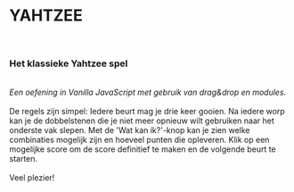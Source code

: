 <h1>YAHTZEE</h1>
<br>
<h3>Het klassieke Yahtzee spel</h3>
<br>
<i>Een oefening in Vanilla JavaScript met gebruik van drag&drop en modules.</i>
<br><br>
De regels zijn simpel:
Iedere beurt mag je drie keer gooien. Na iedere worp kan je de dobbelstenen die je niet meer opnieuw wilt gebruiken naar het onderste vak slepen. Met de 'Wat kan ik?'-knop kan je zien welke combinaties mogelijk zijn en hoeveel punten die opleveren. Klik op een mogelijke score om de score definitief te maken en de volgende beurt te starten.
<br><br>
Veel plezier!